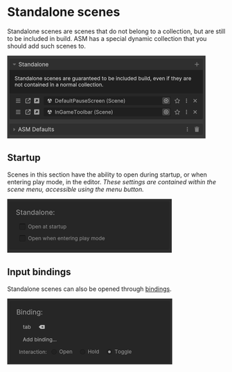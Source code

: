 # Standalone scenes

Standalone scenes are scenes that do not belong to a collection, but are still to be included in build. ASM has a special dynamic collection that you should add such scenes to.

![](../image/scene-manager-window-dynamic-collections.png)

## Startup

Scenes in this section have the ability to open during startup, or when entering play mode, in the editor. _These settings are contained within the scene menu, accessible using the menu button._

![](../image/standalone-options.png)

## Input bindings

Standalone scenes can also be opened through [bindings](plugin-support/scene-bindings.md).

![](../image/scene-bindings.png)
